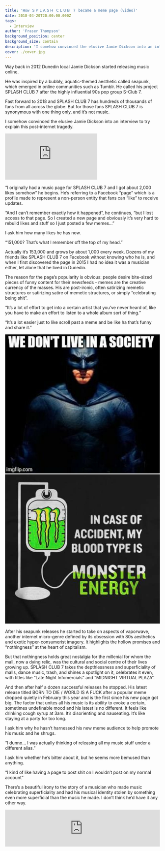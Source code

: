 ```yaml
---
title: 'How ＳＰＬＡＳＨ ＣＬＵＢ ７ became a meme page (video)'
date: 2018-04-20T20:00:00.000Z
tags:
  - Interview
author: 'Fraser Thompson'
background_position: center
background_size: contain
description: 'I somehow convinced the elusive Jamie Dickson into an interview to try explain this post-internet tragedy.'
cover: ./cover.jpg
---
```


Way back in 2012 Dunedin local Jamie Dickson started releasing music online.

He was inspired by a bubbly, aquatic-themed aesthetic called seapunk, which emerged in online communities such as Tumblr. He called his project SPLASH CLUB 7 after the highly influential 90s pop group S-Club 7.

Fast forward to 2018 and SPLASH CLUB 7 has hundreds of thousands of fans from all across the globe. But for those fans SPLASH CLUB 7 is synonymous with one thing only, and it’s not music.

I somehow convinced the elusive Jamie Dickson into an interview to try explain this post-internet tragedy.

<div class="youtubeEmbed">
  <iframe src="https://www.youtube.com/embed/3gGA3GC31lE/?autoplay=0&amp;autohide=1&amp;vq=hd720&amp;start=" frameborder="0" allowfullscreen="yes"></iframe>
</div>

“I originally had a music page for SPLASH CLUB 7 and I got about 2,000 likes somehow” he begins. He’s referring to a Facebook “page” which is a profile made to represent a non-person entity that fans can “like” to receive updates.

“And I can’t remember exactly how it happened”, he continues, “but I lost access to that page. So I created a new page and obviously it’s very hard to rebuild likes and stuff so I just posted a few memes...”

I ask him how many likes he has now.

“151,000? That’s what I remember off the top of my head.”

Actually it’s 153,000 and grows by about 1,000 every week. Dozens of my friends like SPLASH CLUB 7 on Facebook without knowing who he is, and when I first discovered the page in 2015 I had no idea it was a musician either, let alone that he lived in Dunedin.

The reason for the page’s popularity is obvious: people desire bite-sized pieces of funny content for their newsfeeds - memes are the creative currency of the masses. His are post-ironic, often satirizing memetic structures or satirizing satire of memetic structures, or simply “celebrating being shit”.

“It’s a lot of effort to get into a certain artist that you’ve never heard of, like you have to make an effort to listen to a whole album sort of thing.”

“It’s a lot easier just to like scroll past a meme and be like ha that’s funny and share it.”

![3](./3.jpg)
![4](./4.jpg)

After his seapunk releases he started to take on aspects of vaporwave, another internet micro-genre defined by its obsession with 80s aesthetics and exotic hyper-consumerist imagery. It highlights the hollow promises and “nothingness” at the heart of capitalism.

But that nothingness holds great nostalgia for the millenial for whom the mall, now a dying relic, was the cultural and social centre of their lives growing up. SPLASH CLUB 7 takes the depthlessness and superficiality of malls, dance music, trash, and shines a spotlight on it, celebrates it even, with titles like “Late Night Infomercials” and “MIDNIGHT VIRTUAL PLAZA”.

And then after half a dozen successful releases he stopped. His latest release titled BORN TO DIE / WORLD IS A FUCK after a popular meme dropped quietly in February this year and is the first since his new page got big. The factor that unites all his music is its ability to evoke a certain, sometimes undefinable mood and his latest is no different. It feels like drinking cough syrup at 3am. It’s disorienting and nauseating. It’s like staying at a party for too long.

I ask him why he hasn’t harnessed his new meme audience to help promote his music and he shrugs.

“I dunno… I was actually thinking of releasing all my music stuff under a different alias.”

I ask him whether he’s bitter about it, but he seems more bemused than anything.

“I kind of like having a page to post shit on I wouldn’t post on my normal account”

There’s a beautiful irony to the story of a musician who made music celebrating superficiality and had his musical identity stolen by something even more superficial than the music he made. I don’t think he’d have it any other way.

<center><iframe style="border: 0; width: 100%; height: 120px;" src="https://bandcamp.com/EmbeddedPlayer/album=2563621841/size=large/bgcol=ffffff/linkcol=0687f5/tracklist=false/artwork=small/transparent=true/" seamless><a href="http://splash-club-7.bandcamp.com/album/born-to-die-world-is-a-fuck">BORN TO DIE / WORLD IS A FUCK by Splash Club 7</a></iframe></center>
